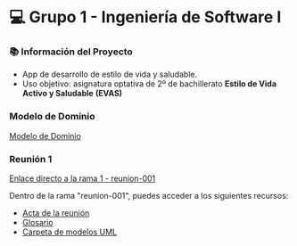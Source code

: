 # 💻 Grupo 1 - Ingeniería de Software I

### 📚 Información del Proyecto

- App de desarrollo de estilo de vida y saludable.
- Uso objetivo: asignatura optativa de 2º de bachillerato **Estilo de Vida Activo y Saludable** **(EVAS)**
### Modelo de Dominio
[Modelo de Dominio](https://github.com/celiabecerril/24-25-IdSw1-SDR/tree/main/MdD)

### Reunión 1
[Enlace directo a la rama 1 - reunion-001](https://github.com/celiabecerril/24-25-IdSw1-SDR/tree/reunion-001)

Dentro de la rama "reunion-001", puedes acceder a los siguientes recursos:
- [Acta de la reunión](https://github.com/celiabecerril/24-25-IdSw1-SDR/blob/reunion-001/Reunion1.md)
- [Glosario](https://github.com/celiabecerril/24-25-IdSw1-SDR/blob/reunion-001/Glosario.md)
- [Carpeta de modelos UML](https://github.com/celiabecerril/24-25-IdSw1-SDR/tree/reunion-001/modelosUML)
